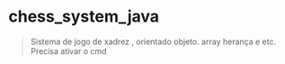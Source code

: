 # chess_system_java

> Sistema  de jogo de xadrez , orientado objeto. array herança e etc. Precisa ativar o cmd

